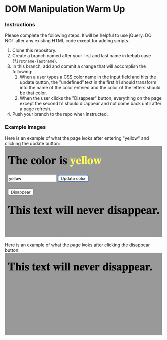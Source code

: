 # DOM Manipulation Warm Up

### Instructions

Please complete the following steps. It will be helpful to use jQuery. DO NOT alter any existing HTML code except for adding scripts. 

1. Clone this repository.
1. Create a branch named after your first and last name in kebab case (```firstname-lastname```).
1. In this branch, add and commit a change that will accomplish the following:
    1. When a user types a CSS color name in the input field and hits the update button, the "undefined" text in the first h1 should transform into the name of the color entered and the color of the letters should be that color.
    1. When the user clicks the "Disappear" button, everything on the page except the second h1 should disappear and not come back until after a page refresh.
1. Push your branch to the repo when instructed.
    
    
### Example Images
    
Here is an example of what the page looks after entering "yellow" and clicking the update button:
![example image 1](example-img-1.png)
 
Here is an example of what the page looks after clicking the disappear button:
![example image 2](example-img-2.png)
